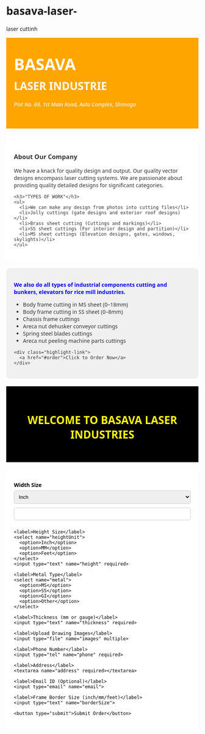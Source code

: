 # basava-laser-
laser cuttinh
<!DOCTYPE html>
<html lang="en">
<head>
  <meta charset="UTF-8" />
  <meta name="viewport" content="width=device-width, initial-scale=1" />
  <title>Basava Laser Industrie</title>
  <style>
    body {
      margin: 0;
      font-family: 'Segoe UI', sans-serif;
    }
    .orange-section {
      background-color: orange;
      color: #fff;
      padding: 40px 20px;
    }
    .orange-section h1 {
      font-size: 3em;
      margin: 0;
      font-weight: bold;
    }
    .orange-section h2 {
      font-size: 2em;
      margin: 10px 0 20px;
    }
    .section-content {
      background-color: #fff;
      color: #333;
      padding: 20px;
      border-radius: 10px;
      margin: 20px auto;
      max-width: 800px;
    }
    .section-content.alt {
      background-color: #f0f0f0;
    }
    .highlight-link {
      text-align: center;
      margin-top: 30px;
    }
    .highlight-link a {
      font-size: 1.5em;
      color: red;
      font-weight: bold;
      text-decoration: none;
    }
    .black-section {
      background-color: #000;
      color: white;
      padding: 30px 20px;
    }
    .black-section h2 {
      color: yellow;
      text-align: center;
      font-size: 2em;
    }
    form {
      background-color: #fff;
      color: #000;
      padding: 20px;
      margin: 20px auto;
      max-width: 800px;
      border-radius: 10px;
    }
    label {
      display: block;
      margin: 10px 0 5px;
      font-weight: bold;
    }
    input, select, textarea {
      width: 100%;
      padding: 8px;
      margin-bottom: 10px;
      border-radius: 5px;
      border: 1px solid #ccc;
    }
    button {
      background-color: #ff6600;
      color: white;
      padding: 12px 20px;
      border: none;
      border-radius: 5px;
      font-size: 1em;
      cursor: pointer;
    }
  </style>
</head>
<body>

  <!-- ORANGE INTRO SECTION -->
  <div class="orange-section">
    <h1>BASAVA</h1>
    <h2>LASER INDUSTRIE</h2>
    <p><em>Plot No. 69, 1st Main Road, Auto Complex, Shimoga</em></p>
  </div>

  <!-- ABOUT & TYPES OF WORK -->
  <div class="section-content">
    <h3>About Our Company</h3>
    <p>We have a knack for quality design and output. Our quality vector designs encompass laser cutting systems. We are passionate about providing quality detailed designs for significant categories.</p>

    <h3>"TYPES OF WORK"</h3>
    <ul>
      <li>We can make any design from photos into cutting files</li>
      <li>Jolly cuttings (gate designs and exterior roof designs)</li>
      <li>Brass sheet cutting (Cuttings and markings)</li>
      <li>SS sheet cuttings (For interior design and partition)</li>
      <li>MS sheet cuttings (Elevation designs, gates, windows, skylights)</li>
    </ul>
  </div>

  <!-- INDUSTRIAL CUTTINGS -->
  <div class="section-content alt">
    <p style="color:blue; font-weight:bold;">
      We also do all types of industrial components cutting and bunkers, elevators for rice mill industries.
    </p>
    <ul>
      <li>Body frame cutting in MS sheet (0–18mm)</li>
      <li>Body frame cutting in SS sheet (0–8mm)</li>
      <li>Chassis frame cuttings</li>
      <li>Areca nut dehusker conveyor cuttings</li>
      <li>Spring steel blades cuttings</li>
      <li>Areca nut peeling machine parts cuttings</li>
    </ul>

    <div class="highlight-link">
      <a href="#order">Click to Order Now</a>
    </div>
  </div>

  <!-- ORDER FORM SECTION -->
  <div class="black-section" id="order">
    <h2>WELCOME TO BASAVA LASER INDUSTRIES</h2>
  </div>

  <form id="orderForm">
    <label>Width Size</label>
    <select name="widthUnit">
      <option>Inch</option>
      <option>MM</option>
      <option>Feet</option>
    </select>
    <input type="text" name="width" required>

    <label>Height Size</label>
    <select name="heightUnit">
      <option>Inch</option>
      <option>MM</option>
      <option>Feet</option>
    </select>
    <input type="text" name="height" required>

    <label>Metal Type</label>
    <select name="metal">
      <option>MS</option>
      <option>SS</option>
      <option>GI</option>
      <option>Other</option>
    </select>

    <label>Thickness (mm or gauge)</label>
    <input type="text" name="thickness" required>

    <label>Upload Drawing Images</label>
    <input type="file" name="images" multiple>

    <label>Phone Number</label>
    <input type="tel" name="phone" required>

    <label>Address</label>
    <textarea name="address" required></textarea>

    <label>Email ID (Optional)</label>
    <input type="email" name="email">

    <label>Frame Border Size (inch/mm/feet)</label>
    <input type="text" name="borderSize">

    <button type="submit">Submit Order</button>
  </form>

  <script>
    document.getElementById("orderForm").addEventListener("submit", function(event) {
      event.preventDefault();
      const form = event.target;
      const data = {
        width: form.width.value + " " + form.widthUnit.value,
        height: form.height.value + " " + form.heightUnit.value,
        metal: form.metal.value,
        thickness: form.thickness.value,
        phone: form.phone.value,
        address: form.address.value,
        email: form.email.value,
        borderSize: form.borderSize.value
      };

      const message = `New Order Details:
Width: ${data.width}
Height: ${data.height}
Metal Type: ${data.metal}
Thickness: ${data.thickness}
Phone: ${data.phone}
Address: ${data.address}
Email: ${data.email}
Frame Border Size: ${data.borderSize}`;

      // Send to Email
      window.location.href = mailto:siddeshjb4@gmail.com?subject=New Order&body=${encodeURIComponent(message)};

      // Send to WhatsApp
      window.open(https://wa.me/919611438319?text=${encodeURIComponent(message)}, '_blank');
    });
  </script>
</body>
</html>
